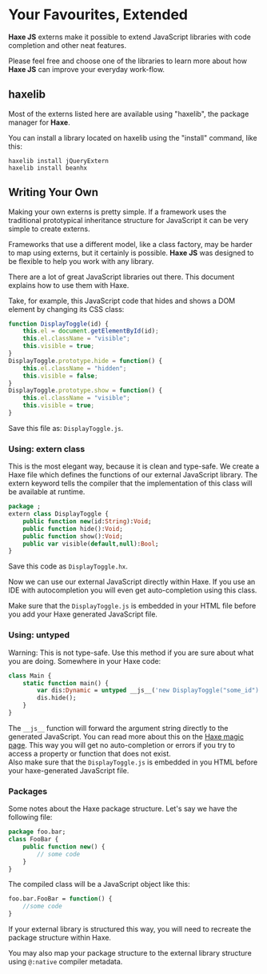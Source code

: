 # Your Favourites, Extended

**Haxe JS** externs make it possible to extend JavaScript libraries with code completion and other neat features.

Please feel free and choose one of the libraries to learn more about how **Haxe JS** can improve your everyday work-flow.

## haxelib

Most of the externs listed here are available using "haxelib", the package manager for **Haxe**.

You can install a library located on haxelib using the "install" command, like this:

	haxelib install jQueryExtern  
	haxelib install beanhx  


## Writing Your Own

Making your own externs is pretty simple. If a framework uses the traditional prototypical inheritance structure for JavaScript it can be very simple to create externs.

Frameworks that use a different model, like a class factory, may be harder to map using externs, but it certainly is possible. **Haxe JS** was designed to be flexible to help you work with any library.


There are a lot of great JavaScript libraries out there. This document explains how to use them with Haxe.

Take, for example, this JavaScript code that hides and shows a DOM element by changing its CSS class:

```js
function DisplayToggle(id) {
    this.el = document.getElementById(id);
    this.el.className = "visible";
    this.visible = true;
}
DisplayToggle.prototype.hide = function() {
    this.el.className = "hidden";
    this.visible = false;
}
DisplayToggle.prototype.show = function() {
    this.el.className = "visible";
    this.visible = true;
}
```

Save this file as: `DisplayToggle.js`.

### Using: extern class

This is the most elegant way, because it is clean and type-safe.
We create a Haxe file which defines the functions of our external JavaScript library. The extern keyword tells the compiler that the implementation of this class will be available at runtime.

```haxe
package ;
extern class DisplayToggle {
    public function new(id:String):Void;
    public function hide():Void;
    public function show():Void;
    public var visible(default,null):Bool;
}
```

Save this code as `DisplayToggle.hx`.

Now we can use our external JavaScript directly within Haxe. If you use an IDE with autocompletion you will even get auto-completion using this class.

Make sure that the `DisplayToggle.js` is embedded in your HTML file before you add your Haxe generated JavaScript file.

### Using: untyped

Warning: This is not type-safe. Use this method if you are sure about what you are doing.
Somewhere in your Haxe code:

```haxe
class Main {
    static function main() {
        var dis:Dynamic = untyped __js__('new DisplayToggle("some_id")');
        dis.hide();
    }
}
```

The `__js__` function will forward the argument string directly to the generated JavaScript. You can read more about this on the [Haxe magic page](http://old.haxe.org/doc/advanced/magic).
This way you will get no auto-completion or errors if you try to access a property or function that does not exist.   
Also make sure that the `DisplayToggle.js` is embedded in you HTML before your haxe-generated JavaScript file.

### Packages

Some notes about the Haxe package structure. Let's say we have the following file:

```haxe
package foo.bar;
class FooBar {
    public function new() {
        // some code
    }
}
```

The compiled class will be a JavaScript object like this:

```haxe
foo.bar.FooBar = function() {
    //some code
}
```

If your external library is structured this way, you will need to recreate the package structure within Haxe.

You may also map your package structure to the external library structure using `@:native` compiler metadata.
